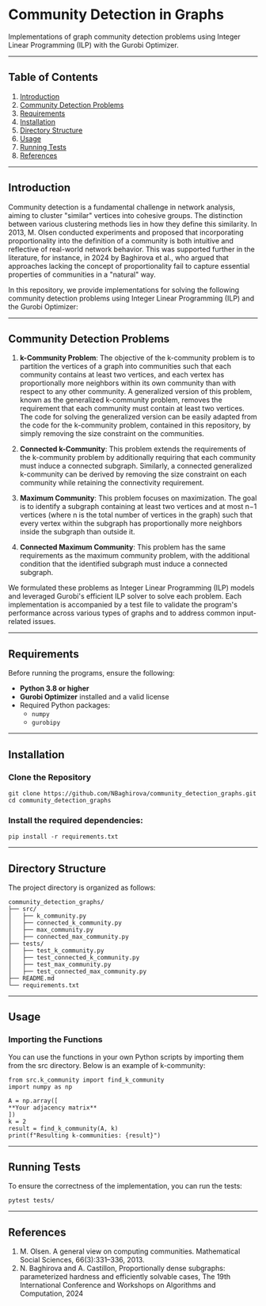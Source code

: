 # Community Detection in Graphs

Implementations of graph community detection problems using Integer Linear Programming (ILP) with the Gurobi Optimizer.

---

## Table of Contents
1. [Introduction](#introduction)
2. [Community Detection Problems](#community-detection-problems)
3. [Requirements](#requirements)
4. [Installation](#installation)
5. [Directory Structure](#directory-structure)
6. [Usage](#usage)
7. [Running Tests](#running-tests)
8. [References](#references)

---

## Introduction

Community detection is a fundamental challenge in network analysis, aiming to cluster "similar" vertices into cohesive groups. The distinction between various clustering methods lies in how they define this similarity. In 2013, M. Olsen conducted experiments and proposed that incorporating proportionality into the definition of a community is both intuitive and reflective of real-world network behavior. This was supported further in the literature, for instance, in 2024 by Baghirova et al., who argued that approaches lacking the concept of proportionality fail to capture essential properties of communities in a "natural" way.

In this repository, we provide implementations for solving the following community detection problems using Integer Linear Programming (ILP) and the Gurobi Optimizer:

---

## Community Detection Problems

1. **k-Community Problem**: The objective of the k-community problem is to partition the vertices of a graph into communities such that each community contains at least two vertices, and each vertex has proportionally more neighbors within its own community than with respect to any other community. A generalized version of this problem, known as the generalized k-community problem, removes the requirement that each community must contain at least two vertices. The code for solving the generalized version can be easily adapted from the code for the k-community problem, contained in this repository, by simply removing the size constraint on the communities.

2. **Connected k-Community**: This problem extends the requirements of the k-community problem by additionally requiring that each community must induce a connected subgraph. Similarly, a connected generalized k-community can be derived by removing the size constraint on each community while retaining the connectivity requirement.

3. **Maximum Community**: This problem focuses on maximization. The goal is to identify a subgraph containing at least two vertices and at most n−1 vertices (where n is the total number of vertices in the graph) such that every vertex within the subgraph has proportionally more neighbors inside the subgraph than outside it.

4. **Connected Maximum Community**: This problem has the same requirements as the maximum community problem, with the additional condition that the identified subgraph must induce a connected subgraph.

We formulated these problems as Integer Linear Programming (ILP) models and leveraged Gurobi's efficient ILP solver to solve each problem. Each implementation is accompanied by a test file to validate the program's performance across various types of graphs and to address common input-related issues.

---

## Requirements

Before running the programs, ensure the following:
- **Python 3.8 or higher**
- **Gurobi Optimizer** installed and a valid license
- Required Python packages:
  - `numpy`
  - `gurobipy`

---

## Installation

### Clone the Repository
```
git clone https://github.com/NBaghirova/community_detection_graphs.git
cd community_detection_graphs
```
### Install the required dependencies:
```
pip install -r requirements.txt
```
---
## Directory Structure
The project directory is organized as follows:
```
community_detection_graphs/
├── src/
│   ├── k_community.py          
│   ├── connected_k_community.py 
│   ├── max_community.py
│   ├── connected_max_community.py
├── tests/
│   ├── test_k_community.py  
│   ├── test_connected_k_community.py 
│   ├── test_max_community.py
│   ├── test_connected_max_community.py
├── README.md         
└── requirements.txt      
```

---
## Usage

### Importing the Functions
You can use the functions in your own Python scripts by importing them from the src directory. Below is an example of k-community:
```
from src.k_community import find_k_community
import numpy as np

A = np.array([
**Your adjacency matrix**
])
k = 2
result = find_k_community(A, k)
print(f"Resulting k-communities: {result}")
```
---
## Running Tests

To ensure the correctness of the implementation, you can run the tests:
```
pytest tests/
```
---
## References
1. M. Olsen. A general view on computing communities. Mathematical Social Sciences, 66(3):331–336, 2013.
2. N. Baghirova and A. Castillon, Proportionally dense subgraphs: parameterized hardness and efficiently solvable cases, The 19th International Conference and Workshops on Algorithms and Computation, 2024

